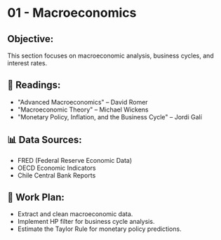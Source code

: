 # 01 - Macroeconomics

## Objective:
This section focuses on macroeconomic analysis, business cycles, and interest rates.

## 📖 Readings:
- "Advanced Macroeconomics" – David Romer
- "Macroeconomic Theory" – Michael Wickens
- "Monetary Policy, Inflation, and the Business Cycle" – Jordi Galí

## 📊 Data Sources:
- FRED (Federal Reserve Economic Data)
- OECD Economic Indicators
- Chile Central Bank Reports

## 🔧 Work Plan:
- Extract and clean macroeconomic data.
- Implement HP filter for business cycle analysis.
- Estimate the Taylor Rule for monetary policy predictions.
